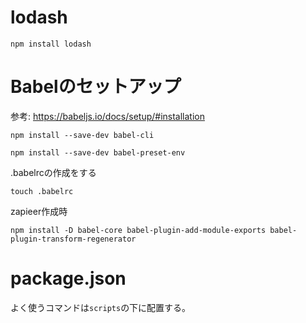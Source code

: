 # lodash

```
npm install lodash
```

# Babelのセットアップ

参考: https://babeljs.io/docs/setup/#installation

```
npm install --save-dev babel-cli
```

```
npm install --save-dev babel-preset-env
```

.babelrcの作成をする

```
touch .babelrc
```

zapieer作成時

```
npm install -D babel-core babel-plugin-add-module-exports babel-plugin-transform-regenerator
```

# package.json

よく使うコマンドは`scripts`の下に配置する。